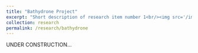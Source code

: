 ```yaml
---
title: "Bathydrone Project"
excerpt: "Short description of research item number 1<br/><img src='/images/Bathydrone.png' width='750' height='450'>"
collection: research
permalink: /research/bathydrone
---
```


UNDER CONSTRUCTION...
